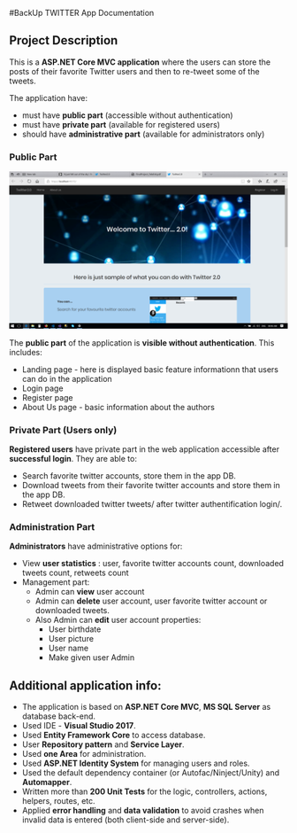 #BackUp TWITTER App Documentation

## Project Description

This is a **ASP.NET Core MVC application**  where the users can store the posts of their favorite Twitter users and then to re-tweet some of the tweets.

The application have:
* must have **public part** (accessible without authentication)
* must have **private part** (available for registered users)
* should have **administrative part** (available for administrators only)

### Public Part

![Landing page](/images/pic1.png)

The **public part** of the application is **visible without authentication**. This includes:

- Landing page - here is displayed basic feature informationn that users can do in the application
- Login page
- Register page
- About Us page - basic information about the authors

### Private Part (Users only)

**Registered users** have private part in the web application accessible after **successful login**. They are able to:

- Search favorite twitter accounts, store them in the app DB.
- Download tweets from their favorite twitter accounts and store them in the app DB.
- Retweet downloaded twitter tweets/ after twitter authentification login/.

### Administration Part

**Administrators** have administrative options for:
- View **user statistics** : user, favorite twitter accounts count, downloaded tweets count, retweets count
- Management part:
    - Admin can **view** user account
    - Admin can **delete** user account, user favorite twitter account or downloaded tweets.
    - Also Admin can **edit** user account properties: 
        - User birthdate
        - User picture
        - User name
        - Make given user Admin

## Additional application info:
- The application is based on **ASP.NET Core MVC**, **MS SQL Server** as database back-end.
- Used IDE - **Visual Studio 2017**.
- Used **Entity Framework Core** to access database.
- User **Repository pattern** and **Service Layer**.
- Used **one Area** for administration.
- Used  **ASP.NET Identity System** for managing users and roles.
- Used the default dependency container (or Autofac/Ninject/Unity) and **Automapper**.
- Written more than **200 Unit Tests** for the logic, controllers, actions, helpers, routes, etc.
- Applied **error handling** and **data validation** to avoid crashes when invalid data is entered (both client-side and server-side).

